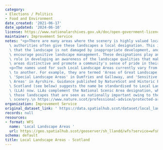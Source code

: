 ```yaml
---
category:
- Elections / Politics
- Food and Environment
date_created: '2021-06-17'
date_updated: '2024-06-10'
license: https://www.nationalarchives.gov.uk/doc/open-government-licence/version/3/
maintainer: Improvement Service
notes: "<p>There are many areas where the scenery is highly valued locally and local\
  \ authorities often give these landscapes a local designation. This is to ensure\
  \ that the landscape is not damaged by inappropriate development, and in some cases\
  \ encourage positive landscape management. These designations play an important\
  \ role in developing an awareness of the landscape qualities that make particular\
  \ areas distinctive and promote a community's sense of pride in their surroundings.</p>\n\
  <p>The names used for such Local Landscape Areas currently vary from one local authority\
  \ to another. For example, they are termed 'Areas of Great Landscape Value' in Moray,\
  \ 'Special Landscape Areas' in Dumfries and Galloway, and 'Sensitive Landscape Character\
  \ Areas' in Ayrshire. Guidance published by NatureScot and Historic Environment\
  \ Scotland (see below) suggests the name be standardised to Local Landscape Areas\
  \ (LLA) now. LLAs complement the National Scenic Area designation, which identifies\
  \ those landscapes that are seen as nationally important owing to their unsurpassed\
  \ scenery.\n https://www.nature.scot/professional-advice/protected-areas-and-species/protected-areas/local-designations/local-landscape-areas</p>"
organization: Improvement Service
original_dataset_link: ' https://data.spatialhub.scot/dataset/local_landscape_areas-is'
records: null
resources:
- format: WFS
  name: 'Local Landscape Areas '
  url: https://geo.spatialhub.scot/geoserver/sh_llandd/wfs?service=wfs&typeName=sh_llandd:pub_llandd
schema: default
title: Local Landscape Areas - Scotland
---
```

